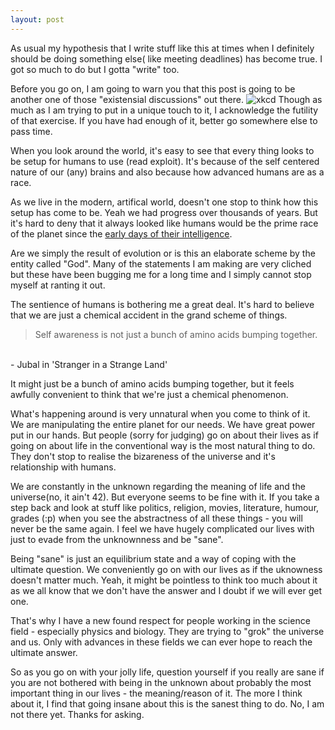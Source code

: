 ```yaml
---
layout: post
---
```

As usual my hypothesis that I write stuff like this at times when I definitely
should be doing something else( like meeting deadlines) has become true. 
I got so much to do but I gotta "write" too.

Before you go on, I am going to warn you that this post is going to be another
one of those "existensial discussions" out there.
![xkcd](http://imgs.xkcd.com/comics/philosophy.png)
Though as much as I am trying to put in a unique touch to it, I acknowledge the futility of that exercise.
If you have had enough of it, better go somewhere else to pass time.

When you look around the world, it's easy to see that every thing looks to be
setup for humans to use (read exploit). It's because of the self centered nature
of our (any) brains and also because how advanced humans are as a race.

As we live in the modern, artifical world, doesn't one stop to think how this
setup has come to be. Yeah we had progress over thousands of years. But it's hard
to deny that it always looked like humans would be the prime race of the planet
since the [early days of their intelligence](https://en.wikipedia.org/wiki/Evolution_of_human_intelligence).

Are we simply the result of evolution or is this an elaborate scheme by the
entity called "God". Many of the statements I am making are very cliched but
these have been bugging me for a long time and I simply cannot stop myself at
ranting it out.

The sentience of humans is bothering me a great deal. It's hard to believe
that we are just a chemical accident in the grand scheme of things. 
> Self awareness is not just a bunch of amino acids bumping together. 
<br>
 - Jubal in  'Stranger in a Strange Land'


It might just be a bunch of amino acids bumping together, but it feels awfully
convenient to think that we're just a chemical phenomenon.

What's happening around is very unnatural when you come to think of it. We are
manipulating the entire planet for our needs. We have great power put in our
hands. But people (sorry for judging) go on about their lives as if going on
about life in the conventional way is the most natural thing to do. They don't stop
to realise the bizareness of the universe and it's relationship with humans.

We are constantly in the unknown regarding the meaning of life and the
universe(no, it ain't 42).
But everyone seems to be fine with it. If you take a step back and look at stuff
like politics, religion, movies, literature, humour, grades (:p) when you see
the abstractness of all these things - you will never be the same again. I feel we
have hugely complicated our lives with just to evade from the unknownness and be "sane".

Being "sane" is just an equilibrium state and a way of coping with the ultimate
question. We conveniently go on with our lives as if the uknowness doesn't matter
much. Yeah, it might be pointless to think too much about it as we all know that
we don't have the answer and I doubt if we will ever get one.

That's why I have a new found respect for people working in the science field -
especially physics and biology. They are trying to "grok" the universe and us.
Only with advances in these fields we can ever hope to reach the ultimate
answer.

So as you go on with your jolly life, question yourself if you really are sane
if you are not bothered with being in the unknown about probably the most
important thing in our lives - the meaning/reason of it. The more I think about
it, I find that going insane about this is the sanest thing to do. No, I am not
there yet. Thanks for asking. 






